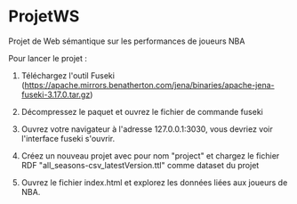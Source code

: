 # ProjetWS
Projet de Web sémantique sur les performances de joueurs NBA


Pour lancer le projet :
  1. Téléchargez l'outil Fuseki (https://apache.mirrors.benatherton.com/jena/binaries/apache-jena-fuseki-3.17.0.tar.gz)
  
  2. Décompressez le paquet et ouvrez le fichier de commande fuseki
  
  3. Ouvrez votre navigateur à l'adresse 127.0.0.1:3030, vous devriez voir l'interface fuseki s'ouvrir.
  
  4. Créez un nouveau projet avec pour nom "project" et chargez le fichier RDF "all_seasons-csv_latestVersion.ttl" comme dataset du projet
  
  5. Ouvrez le fichier index.html et explorez les données liées aux joueurs de NBA.

